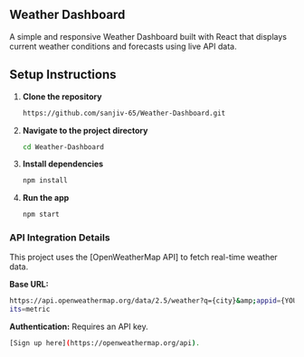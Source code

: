 ## Weather Dashboard

A simple and responsive Weather Dashboard built with React that displays current weather conditions and forecasts using live API data.

## Setup Instructions
1. **Clone the repository**

    ```bash
    https://github.com/sanjiv-65/Weather-Dashboard.git
    ```

2. **Navigate to the project directory**

    ```bash
    cd Weather-Dashboard
    ```

3. **Install dependencies**

    ```bash
    npm install
    ```

4. **Run the app**

    ```bash
    npm start
    ```




### **API Integration Details**

This project uses the [OpenWeatherMap API] to fetch real-time weather data.

 **Base URL:** 
 ```bash
 https://api.openweathermap.org/data/2.5/weather?q={city}&amp;appid={YOUR_API_KEY}&amp;un
its=metric
```
**Authentication:** 
Requires an API key.
```bash
[Sign up here](https://openweathermap.org/api).
```

